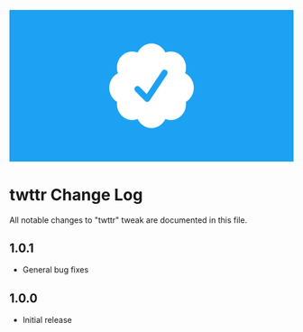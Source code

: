 ![twttr](Repo_Assets/changelog.png)

# twttr Change Log

All notable changes to "twttr" tweak are documented in this file.

## 1.0.1

- General bug fixes

## 1.0.0

- Initial release
